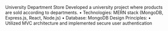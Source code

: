 University Department Store
Developed a university project where products are sold according to departments.
• Technologies: MERN stack (MongoDB, Express.js, React, Node.js)
• Database: MongoDB Design Principles:
• Utilized MVC architecture and implemented secure user authentication
